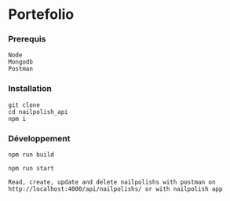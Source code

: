 # Portefolio

### Prerequis

    Node
    Mongodb
    Postman

### Installation

    git clone 
    cd nailpolish_api
    npm i

### Développement

    npm run build

    npm run start

    Read, create, update and delete nailpolishs with postman on http://localhost:4000/api/nailpolishs/ or with nailpolish app